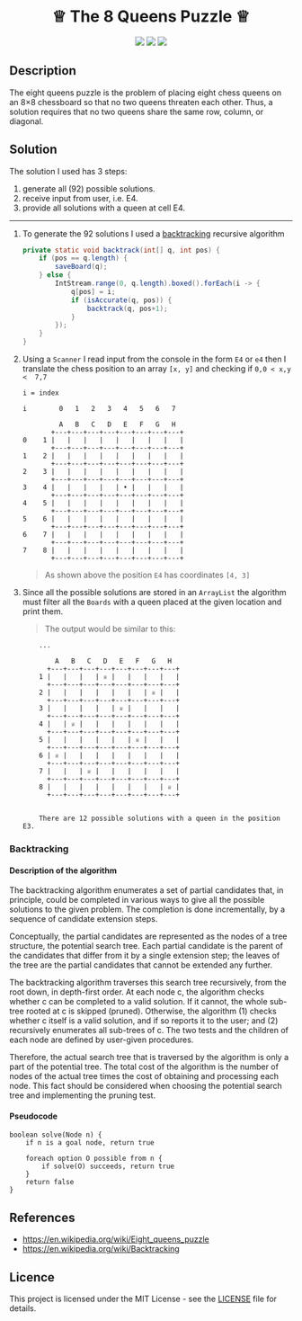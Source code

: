 <h1 align="center"> ♕ The 8 Queens Puzzle ♕ </h1>

<p align="center">
    <a align="center"><img src="https://img.shields.io/packagist/l/doctrine/orm.svg"></a>
    <a align="center" href=""><img src="https://img.shields.io/badge/version-2.1-red.svg"></a>
    <a align="center" href="http://georgelivas.site"><img src="https://img.shields.io/badge/Visit%20my-Blog-brightgreen.svg"></a>
</p>

## Description

The eight queens puzzle is the problem of placing eight chess queens on an 8×8 chessboard so that no two queens threaten each other. Thus, a solution requires that no two queens share the same row, column, or diagonal. 

## Solution

The solution I used has 3 steps:

1. generate all (92) possible solutions.
2. receive input from user, i.e. E4.
3. provide all solutions with a queen at cell E4.

---

1. To generate the 92 solutions I used a [backtracking](#Backtracking) recursive algorithm
    ```java
    private static void backtrack(int[] q, int pos) {
        if (pos == q.length) {
            saveBoard(q);
        } else {
            IntStream.range(0, q.length).boxed().forEach(i -> {
                q[pos] = i;
                if (isAccurate(q, pos)) {
                    backtrack(q, pos+1);
                }
            });
        }
    }
    ```
    
2. Using a ```Scanner``` I read input from the console in the form ```E4``` or ```e4``` then I translate the chess position to an array  ```[x, y]``` and checking if ```0,0 < x,y <  7,7 ```

    ```text
    i = index
    
    i        0   1   2   3   4   5   6   7
    
             A   B   C   D   E   F   G   H
           +---+---+---+---+---+---+---+---+
    0    1 |   |   |   |   |   |   |   |   |
           +---+---+---+---+---+---+---+---+
    1    2 |   |   |   |   |   |   |   |   |
           +---+---+---+---+---+---+---+---+
    2    3 |   |   |   |   |   |   |   |   |
           +---+---+---+---+---+---+---+---+
    3    4 |   |   |   |   | • |   |   |   |
           +---+---+---+---+---+---+---+---+
    4    5 |   |   |   |   |   |   |   |   |
           +---+---+---+---+---+---+---+---+
    5    6 |   |   |   |   |   |   |   |   |
           +---+---+---+---+---+---+---+---+
    6    7 |   |   |   |   |   |   |   |   |
           +---+---+---+---+---+---+---+---+
    7    8 |   |   |   |   |   |   |   |   |
           +---+---+---+---+---+---+---+---+
    ```
    
    > As shown above the position ```E4``` has coordinates ```[4, 3]```

3.  Since all the possible solutions are stored in an ```ArrayList``` the algorithm must filter all the ```Boards``` with a queen placed at the given location and print them.
     > The output would be similar to this:
    
    ```text
        ...
    
            A   B   C   D   E   F   G   H
          +---+---+---+---+---+---+---+---+
        1 |   |   |   | ♕ |   |   |   |   |
          +---+---+---+---+---+---+---+---+
        2 |   |   |   |   |   |   | ♕ |   |
          +---+---+---+---+---+---+---+---+
        3 |   |   |   |   | ♕ |   |   |   |
          +---+---+---+---+---+---+---+---+
        4 |   | ♕ |   |   |   |   |   |   |
          +---+---+---+---+---+---+---+---+
        5 |   |   |   |   |   | ♕ |   |   |
          +---+---+---+---+---+---+---+---+
        6 | ♕ |   |   |   |   |   |   |   |
          +---+---+---+---+---+---+---+---+
        7 |   |   | ♕ |   |   |   |   |   |
          +---+---+---+---+---+---+---+---+
        8 |   |   |   |   |   |   |   | ♕ |
          +---+---+---+---+---+---+---+---+
        
        
        There are 12 possible solutions with a queen in the position E3.
    
    ```

### Backtracking

#### Description of the algorithm

The backtracking algorithm enumerates a set of partial candidates that, in principle, could be completed in various ways to give all the possible solutions to the given problem. The completion is done incrementally, by a sequence of candidate extension steps.

Conceptually, the partial candidates are represented as the nodes of a tree structure, the potential search tree. Each partial candidate is the parent of the candidates that differ from it by a single extension step; the leaves of the tree are the partial candidates that cannot be extended any further.

The backtracking algorithm traverses this search tree recursively, from the root down, in depth-first order. At each node c, the algorithm checks whether c can be completed to a valid solution. If it cannot, the whole sub-tree rooted at c is skipped (pruned). Otherwise, the algorithm (1) checks whether c itself is a valid solution, and if so reports it to the user; and (2) recursively enumerates all sub-trees of c. The two tests and the children of each node are defined by user-given procedures.

Therefore, the actual search tree that is traversed by the algorithm is only a part of the potential tree. The total cost of the algorithm is the number of nodes of the actual tree times the cost of obtaining and processing each node. This fact should be considered when choosing the potential search tree and implementing the pruning test.

#### Pseudocode

```
boolean solve(Node n) {
    if n is a goal node, return true
    
    foreach option O possible from n {
        if solve(O) succeeds, return true
    }
    return false
}
```

## References

*  https://en.wikipedia.org/wiki/Eight_queens_puzzle
*  https://en.wikipedia.org/wiki/Backtracking


## Licence
This project is licensed under the MIT License - see the [LICENSE](https://github.com/georgelivas/breakout/blob/master/LICENSE) file for details.

